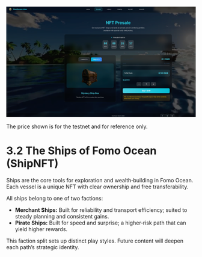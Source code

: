 
![Ship NFT](../presale-ship-nft.png)

The price shown is for the testnet and for reference only.

# 3.2 The Ships of Fomo Ocean (ShipNFT)

 

Ships are the core tools for exploration and wealth‑building in Fomo Ocean. Each vessel is a unique NFT with clear ownership and free transferability.

All ships belong to one of two factions:
* **Merchant Ships:** Built for reliability and transport efficiency; suited to steady planning and consistent gains.
* **Pirate Ships:** Built for speed and surprise; a higher‑risk path that can yield higher rewards.

This faction split sets up distinct play styles. Future content will deepen each path’s strategic identity.

 
